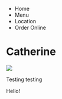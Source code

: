 <html>
    <head>
        <link href='./main.css' rel='stylesheet' >
    </head>
    <body>
        <ul>
            <li> Home</li>
            <li> Menu</li>
            <li> Location</li>
            <li> Order Online</li>
        </ul>
        <h1> Catherine</h1>
        <img src="https://i.redd.it/1bmzt5lj1d251.jpg">
        <p> Testing testing</p>
        <p> Hello!</p> 
    </body>
</html>